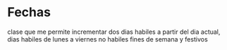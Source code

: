 # Fechas
clase que me permite incrementar dos dias habiles a partir del dia actual, dias habiles de lunes a viernes no habiles fines de semana y festivos
